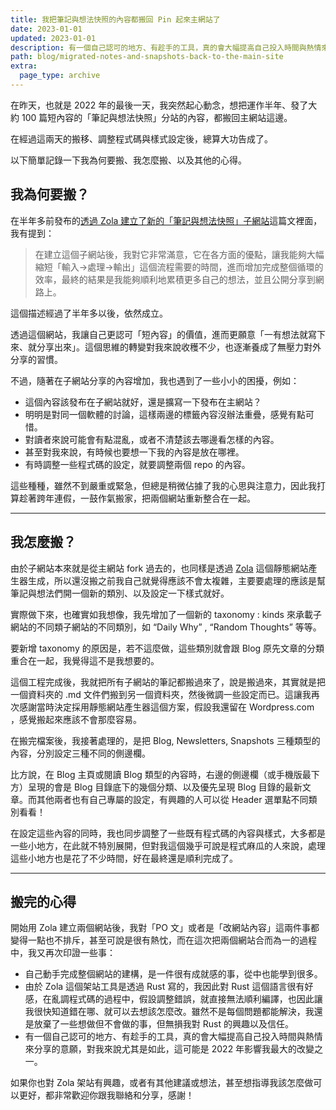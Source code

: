 ```yaml
---
title: 我把筆記與想法快照的內容都搬回 Pin 起來主網站了
date: 2023-01-01
updated: 2023-01-01
description: 有一個自己認可的地方、有趁手的工具，真的會大幅提高自己投入時間與熱情來分享的意願，對我來說尤其是如此，這可能是 2022 年影響我最大的改變之一。
path: blog/migrated-notes-and-snapshots-back-to-the-main-site
extra:
  page_type: archive
---
```


在昨天，也就是 2022 年的最後一天，我突然起心動念，想把運作半年、發了大約 100 篇短內容的「筆記與想法快照」分站的內容，都搬回主網站這邊。

在經過這兩天的搬移、調整程式碼與樣式設定後，總算大功告成了。

以下簡單記錄一下我為何要搬、我怎麼搬、以及其他的心得。

<!-- more -->

## 我為何要搬？

在半年多前發布的[透過 Zola 建立了新的「筆記與想法快照」子網站](@/archive/built-pinchlime-notes.md)這篇文裡面，我有提到：

> 在建立這個子網站後，我對它非常滿意，它在各方面的優點，讓我能夠大幅縮短「輸入->處理->輸出」這個流程需要的時間，進而增加完成整個循環的效率，最終的結果是我能夠順利地累積更多自己的想法，並且公開分享到網路上。

這個描述經過了半年多以後，依然成立。

透過這個網站，我讓自己更認可「短內容」的價值，進而更願意「一有想法就寫下來、就分享出來」。這個思維的轉變對我來說收穫不少，也逐漸養成了無壓力對外分享的習慣。

不過，隨著在子網站分享的內容增加，我也遇到了一些小小的困擾，例如：

* 這個內容該發布在子網站就好，還是擴寫一下發布在主網站？
* 明明是對同一個軟體的討論，這樣兩邊的標籤內容沒辦法重疊，感覺有點可惜。
* 對讀者來說可能會有點混亂，或者不清楚該去哪邊看怎樣的內容。
* 甚至對我來說，有時候也要想一下我的內容是放在哪裡。
* 有時調整一些程式碼的設定，就要調整兩個 repo 的內容。

這些種種，雖然不到嚴重或緊急，但總是稍微佔據了我的心思與注意力，因此我打算趁著跨年連假，一鼓作氣搬家，把兩個網站重新整合在一起。

---

## 我怎麼搬？

由於子網站本來就是從主網站 fork 過去的，也同樣是透過 [Zola](https://www.getzola.org/) 這個靜態網站產生器生成，所以還沒搬之前我自己就覺得應該不會太複雜，主要要處理的應該是幫筆記與想法們開一個新的類別、以及設定一下樣式就好。

實際做下來，也確實如我想像，我先增加了一個新的 taxonomy : kinds 來承載子網站的不同類子網站的不同類別，如 “Daily Why” , “Random Thoughts” 等等。

要新增 taxonomy 的原因是，若不這麼做，這些類別就會跟 Blog 原先文章的分類重合在一起，我覺得這不是我想要的。

這個工程完成後，我就把所有子網站的筆記都搬過來了，說是搬過來，其實就是把一個資料夾的 .md 文件們搬到另一個資料夾，然後微調一些設定而已。這讓我再次感謝當時決定採用靜態網站產生器這個方案，假設我還留在 Wordpress.com ，感覺搬起來應該不會那麼容易。

在搬完檔案後，我接著處理的，是把 Blog, Newsletters, Snapshots 三種類型的內容，分別設定三種不同的側邊欄。

比方說，在 Blog 主頁或閱讀 Blog 類型的內容時，右邊的側邊欄（或手機版最下方）呈現的會是 Blog 目錄底下的幾個分類、以及優先呈現 Blog 目錄的最新文章。而其他兩者也有自己專屬的設定，有興趣的人可以從 Header 選單點不同類別看看！

在設定這些內容的同時，我也同步調整了一些既有程式碼的內容與樣式，大多都是一些小地方，在此就不特別展開，但對我這個幾乎可說是程式麻瓜的人來說，處理這些小地方也是花了不少時間，好在最終還是順利完成了。

---

## 搬完的心得

開始用 Zola 建立兩個網站後，我對「PO 文」或者是「改網站內容」這兩件事都變得一點也不排斥，甚至可說是很有熱忱，而在這次把兩個網站合而為一的過程中，我又再次印證一些事：

* 自己動手完成整個網站的建構，是一件很有成就感的事，從中也能學到很多。
* 由於 Zola 這個架站工具是透過 Rust 寫的，我因此對 Rust 這個語言很有好感，在亂調程式碼的過程中，假設調整錯誤，就直接無法順利編譯，也因此讓我很快知道錯在哪、就可以去想該怎麼改。雖然不是每個問題都能解決，我還是放棄了一些想做但不會做的事，但無損我對 Rust 的興趣以及信任。
* 有一個自己認可的地方、有趁手的工具，真的會大幅提高自己投入時間與熱情來分享的意願，對我來說尤其是如此，這可能是 2022 年影響我最大的改變之一。

如果你也對 Zola 架站有興趣，或者有其他建議或想法，甚至想指導我該怎麼做可以更好，都非常歡迎你跟我聯絡和分享，感謝！